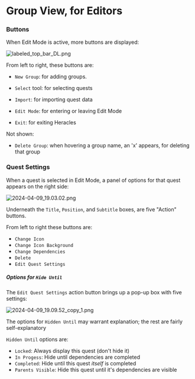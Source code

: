 # Group View, for Editors

### Buttons
When Edit Mode is active, more buttons are displayed:

![labeled_top_bar_DL.png](labeled_top_bar_DL.png)

From left to right, these buttons are:

- `New Group`: for adding groups.
- `Select` tool: for selecting quests

- `Import`: for importing quest data
- `Edit Mode`: for entering or leaving Edit Mode
- `Exit`: for exiting Heracles

Not shown:
- `Delete Group`: when hovering a group name, an 'x' appears, for deleting that group

### Quest Settings
When a quest is selected in Edit Mode, a panel of options for that quest appears on the right side:

![2024-04-09_19.03.02.png](2024-04-09_19.03.02.png)

Underneath the `Title`, `Position`, and `Subtitle` boxes, are five "Action" buttons.

From left to right these buttons are:
- `Change Icon`
- `Change Icon Background`
- `Change Dependencies`
- `Delete`
- `Edit Quest Settings`

##### Options for `Hide Until`
The `Edit Quest Settings` action button brings up a pop-up box with five settings:

![2024-04-09_19.09.52_copy_1.png](2024-04-09_19.09.52_copy_1.png)

The options for `Hidden Until` may warrant explanation; the rest are fairly self-explanatory

`Hidden Until` options are:
- `Locked`: Always display this quest (don't hide it)
- `In Progess`: Hide until dependencies are completed
- `Completed`: Hide until this quest _itself_ is completed
- `Parents Visible`: Hide this quest until it's dependencies are visible
